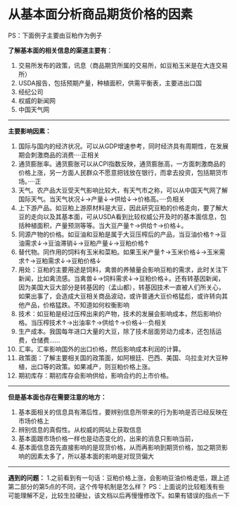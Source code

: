 ﻿# 从基本面分析商品期货价格的因素
PS：下面例子主要由豆粕作为例子

**了解基本面的相关信息的渠道主要有**：

 1. 交易所发布的政策，讯息（商品期货所属的交易所，如豆粕玉米是在大连交易所）
 2. USDA报告，包括预期产量，种植面积，供需平衡表，主要进出口国
 3. 经纪公司
 4. 权威的新闻网
 5. 中国天气网


----------


**主要影响因素：**
 1. 国际与国内的经济状况。可以从GDP增速参考，同时经济具有周期性，在发展期会刺激商品的消费····正相关
 2. 通货膨胀率。通货膨胀可以从CPI指数反映，通货膨胀高，一方面刺激商品的价格上涨，另一方面人民群众不愿意把钱放在银行，而拿去投资，包括期货市场。····正
 3. 天气。农产品大豆受天气影响比较大，有天气市之称，可以从中国天气网了解国际天气。当天气状况↓→产量↓→供给↓→价格高。····负相关
 4. 上下游产品。如豆粕上游原材料是大豆，因此研究豆粕的价格走向，要了解大豆的走向以及其基本面，可从USDA看到比较权威公开及时的基本面信息，包括种植面积，产量预测等等。当大豆产量↑→供给↑→价格↓。
 5. 同源产物的价格。如豆油和豆粕是属于大豆压榨后的产品，当豆油价格↑→豆油需求↓→豆油滞销↓→豆粕产量↓→豆粕价格↑
 6. 替代物。同作用的饲料有玉米和菜粕。如果玉米产量↑→玉米价格↓→玉米需求↑→豆粕需求↓→豆粕价格↓
 7. 用处：豆粕的主要用途是饲料，禽兽的养殖量会影响豆粕的需求，此时关注下新闻，比如禽流感。当禽兽↓→饲料需求↓→豆粕价格↓。还有转基因新闻，因为美国大豆大部分是转基因的（孟山都），转基因技术一直被人们所关心，如果出事了，会造成大豆相关商品波动，或许普通大豆价格猛彪，或许转向其他产品，价格猛跌。不知道如何权衡影响
 8. 技术：如豆粕是经过压榨出来的产物，技术的发展会影响成本，然后影响价格。当压榨技术↑→出油率↑→供给↑→价格↓···负相关
 9. 生产成本。我国每年进口大量的大豆，除了技术层面劳动力成本，还包括运费，仓储费……
 10. 汇率。汇率影响国外的出口价格，然后影响成本利润的计算。
 11. 政策面：了解主要相关国的政策面，如阿根廷、巴西、美国、乌拉圭对大豆种植，出口等的政策。如果减产，则豆粕价格上涨。
 12.  期初库存：期初库存会影响供给，影响合约的上市价格。
 
----------

**但是基本面也存在需要注意的地方：**

 1. 基本面相关的信息具有滞后性，要辨别信息所带来的行为影响是否已经反映在市场价格上
 2. 辨别信息的真假性。从权威的网站上获取信息
 3. 基本面跟市场价格一样也是动态变化的，出来的消息只影响当前，
 4. 基本面信息首先直接影响的是现货价格，从而再影响到期货价格，加之期货影响的因素太多了，所以基本面的影响是对现货偏大

----------


**遇到的问题：**
1.之前看到有一句话：豆粕价格上涨，会影响豆油价格走低，跟上述第二部分的第5点的不同，这个传导机制是怎么样？
PS：上面说的比较粗浅有些可能理解不足，比较生拉硬扯，该文档以后再慢慢修改下。如果有错误的指点一下

